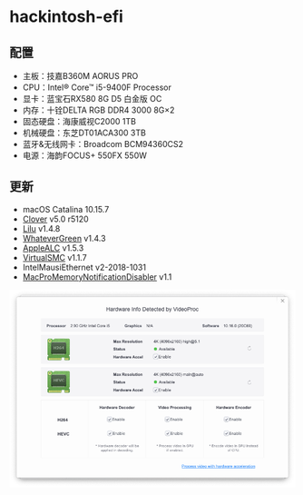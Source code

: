 # hackintosh-efi

## 配置
+ 主板：技嘉B360M AORUS PRO
+ CPU：Intel® Core™ i5-9400F Processor
+ 显卡：蓝宝石RX580 8G D5 白金版 OC
+ 内存：十铨DELTA RGB DDR4 3000 8G×2
+ 固态硬盘：海康威视C2000 1TB
+ 机械硬盘：东芝DT01ACA300 3TB
+ 蓝牙&无线网卡：Broadcom BCM94360CS2
+ 电源：海韵FOCUS+ 550FX 550W

## 更新
+ macOS Catalina 10.15.7
+ [Clover](https://github.com/CloverHackyColor/CloverBootloader/releases) v5.0 r5120
+ [Lilu](https://github.com/acidanthera/Lilu/releases) v1.4.8
+ [WhateverGreen](https://github.com/acidanthera/WhateverGreen/releases) v1.4.3
+ [AppleALC](https://github.com/acidanthera/AppleALC/releases) v1.5.3
+ [VirtualSMC](https://github.com/acidanthera/VirtualSMC/releases) v1.1.7
+ IntelMausiEthernet v2-2018-1031
+ [MacProMemoryNotificationDisabler](https://github.com/IOIIIO/MacProMemoryNotificationDisabler/releases) v1.1

![硬件解码](./img/VideoProc.png)
